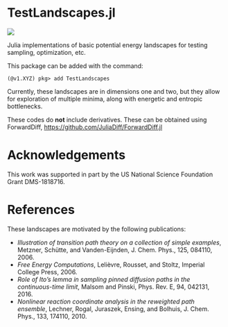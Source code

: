 # TestLandscapes.jl

[![](https://img.shields.io/badge/docs-dev-blue.svg)](https://gideonsimpson.github.io/TestLandscapes.jl/dev)

Julia implementations of basic potential energy landscapes for testing sampling,
optimization, etc.

This package can be added with the command:
```
(@v1.XYZ) pkg> add TestLandscapes

```

Currently, these landscapes are in dimensions one and two, but they allow for
exploration of multiple minima, along with energetic and entropic bottlenecks.

These codes do **not** include derivatives.  These can be obtained using ForwardDiff,
https://github.com/JuliaDiff/ForwardDiff.jl


# Acknowledgements
This work was supported in part by the US National Science Foundation Grant DMS-1818716.

# References
These landscapes are motivated by the following publications:
* *Illustration of transition path theory on a collection of simple examples*, Metzner, Schütte, and Vanden-Eijnden, J. Chem. Phys., 125, 084110, 2006.
* *Free Energy Computations*, Lelièvre, Rousset, and Stoltz, Imperial College Press, 2006.
* *Role of Ito’s lemma in sampling pinned diffusion paths in the continuous-time limit*, Malsom and Pinski, Phys. Rev. E, 94, 042131, 2016.
* *Nonlinear reaction coordinate analysis in the reweighted path ensemble*, Lechner, Rogal, Juraszek, Ensing, and Bolhuis, J. Chem. Phys., 133, 174110, 2010.
